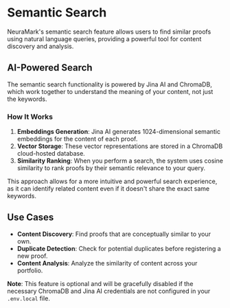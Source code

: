 # Semantic Search

NeuraMark's semantic search feature allows users to find similar proofs using natural language queries, providing a powerful tool for content discovery and analysis.

## AI-Powered Search

The semantic search functionality is powered by Jina AI and ChromaDB, which work together to understand the meaning of your content, not just the keywords.

### How It Works

1.  **Embeddings Generation**: Jina AI generates 1024-dimensional semantic embeddings for the content of each proof.
2.  **Vector Storage**: These vector representations are stored in a ChromaDB cloud-hosted database.
3.  **Similarity Ranking**: When you perform a search, the system uses cosine similarity to rank proofs by their semantic relevance to your query.

This approach allows for a more intuitive and powerful search experience, as it can identify related content even if it doesn't share the exact same keywords.

## Use Cases

-   **Content Discovery**: Find proofs that are conceptually similar to your own.
-   **Duplicate Detection**: Check for potential duplicates before registering a new proof.
-   **Content Analysis**: Analyze the similarity of content across your portfolio.

**Note**: This feature is optional and will be gracefully disabled if the necessary ChromaDB and Jina AI credentials are not configured in your `.env.local` file.